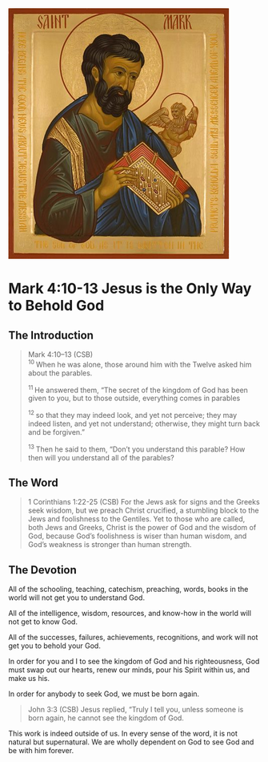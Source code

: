 <img class="intro-right" src="../images/art-mark.jpg">

# Mark 4:10-13 Jesus is the Only Way to Behold God

## The Introduction

>Mark 4:10–13 (CSB)  
><sup> 10 </sup> When he was alone, those around him with the Twelve asked him about the parables. 
>
><sup> 11 </sup> He answered them, “The secret of the kingdom of God has been given to you, but to those outside, everything comes in parables 
>
><sup> 12 </sup> so that they may indeed look, and yet not perceive; they may indeed listen, and yet not understand; otherwise, they might turn back and be forgiven.” 
>
><sup> 13 </sup> Then he said to them, “Don’t you understand this parable? How then will you understand all of the parables?

## The Word

>1 Corinthians 1:22-25 (CSB) For the Jews ask for signs and the Greeks seek wisdom, but we preach Christ crucified, a stumbling block to the Jews and foolishness to the Gentiles. Yet to those who are called, both Jews and Greeks, Christ is the power of God and the wisdom of God, because God’s foolishness is wiser than human wisdom, and God’s weakness is stronger than human strength.

## The Devotion

All of the schooling, teaching, catechism, preaching, words, books in the world will not get you to understand God.

All of the intelligence, wisdom, resources, and know-how in the world will not get to know God.

All of the successes, failures, achievements, recognitions, and work will not get you to behold your God.

In order for you and I to see the kingdom of God and his righteousness, God must swap out our hearts, renew our minds, pour his Spirit within us, and make us his.

In order for anybody to seek God, we must be born again.

>John 3:3 (CSB) Jesus replied, “Truly I tell you, unless someone is born again, he cannot see the kingdom of God.

This work is indeed outside of us. In every sense of the word, it is not natural but supernatural. We are wholly dependent on God to see God and be with him forever.
